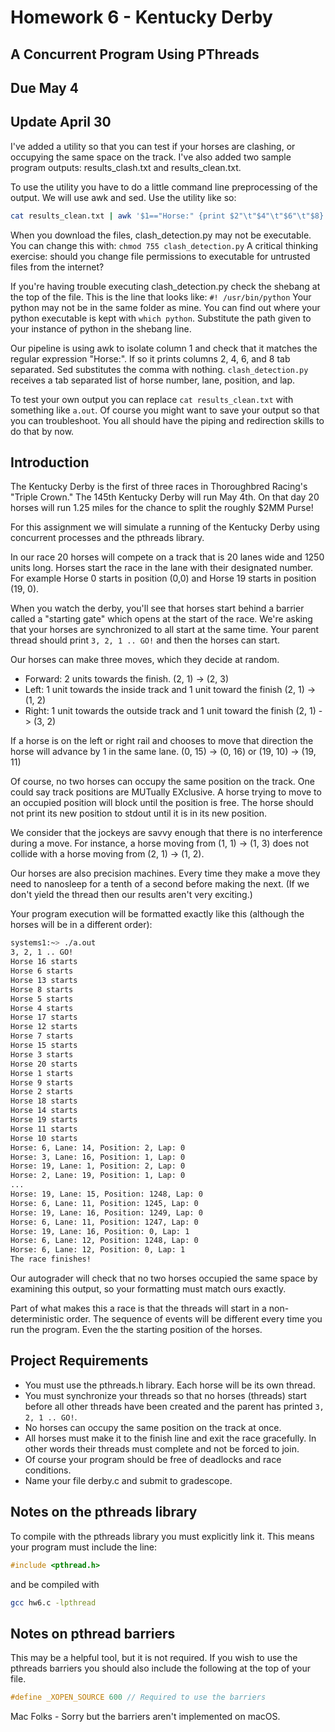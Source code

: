 # Homework 6 - Kentucky Derby
## A Concurrent Program Using PThreads
## Due May 4

## Update April 30
I've added a utility so that you can test if your horses are clashing, or occupying the same space on the track. 
I've also added two sample program outputs: results_clash.txt and results_clean.txt. 

To use the utility you have to do a little command line preprocessing of the output. We will use awk and sed. Use the utility 
like so:
```BASH
cat results_clean.txt | awk '$1=="Horse:" {print $2"\t"$4"\t"$6"\t"$8}' | sed 's\,\\g' | ./clash_detection.py
```
When you download the files, clash_detection.py may not be executable. You can change this with: `chmod 755 clash_detection.py`
A critical thinking exercise: should you change file permissions to executable for untrusted files from the internet?

If you're having trouble executing clash_detection.py check the shebang at the top of the file. This is the line that looks like: 
`#! /usr/bin/python`
Your python may not be in the same folder as mine. You can find out where your python executable is kept with `which python`. 
Substitute the path given to your instance of python in the shebang line. 

Our pipeline is using awk to isolate column 1 and check that it matches the regular expression "Horse:". If so it prints 
columns 2, 4, 6, and 8 tab separated. Sed substitutes the comma with nothing. `clash_detection.py` receives a tab separated 
list of horse number, lane, position, and lap. 

To test your own output you can replace `cat results_clean.txt` with something like `a.out`. Of course you might want to save 
your output so that you can troubleshoot. You all should have the piping and redirection skills to do that by now. 

## Introduction

The Kentucky Derby is the first of three races in Thoroughbred Racing's "Triple Crown." The 145th Kentucky Derby will run 
May 4th. On that day 20 horses will run 1.25 miles for the chance to split the roughly $2MM Purse!

For this assignment we will simulate a running of the Kentucky Derby using concurrent processes and the pthreads library. 

In our race 20 horses will compete on a track that is 20 lanes wide and 1250 units long. Horses start the race in the lane
with their designated number. For example Horse 0 starts in position (0,0) and Horse 19 starts in position (19, 0). 

When you watch the derby, you'll see that horses start behind a barrier called a "starting gate" which opens at the 
start of the race. We're asking that your horses are synchronized to all start at the same time. Your parent thread 
should print `3, 2, 1 .. GO!` and then the horses can start. 

Our horses can make three moves, which they decide at random. 
* Forward: 2 units towards the finish. (2, 1) -> (2, 3)
* Left: 1 unit towards the inside track and 1 unit toward the finish (2, 1) -> (1, 2)
* Right: 1 unit towards the outside track and 1 unit toward the finish (2, 1) -> (3, 2)

If a horse is on the left or right rail and chooses to move that direction the horse will advance by 1 in the same lane. 
(0, 15) -> (0, 16) or (19, 10) -> (19, 11)

Of course, no two horses can occupy the same position on the track. One could say track positions are MUTually EXclusive. 
A horse trying to move to an occupied position will block until the position is free. The horse should not print its new 
position to stdout until it is in its new position. 

We consider that the jockeys are savvy enough that there is no interference during a move. For instance, a horse 
moving from (1, 1) -> (1, 3) does not collide with a horse moving from (2, 1) -> (1, 2). 

Our horses are also precision machines. Every time they make a move they need to nanosleep for a tenth of a second before making the next. (If we don't yield the thread then our results aren't very exciting.)

Your program execution will be formatted exactly like this (although the horses will be in a different order): 
```BASH
systems1:~> ./a.out
3, 2, 1 .. GO!
Horse 16 starts
Horse 6 starts
Horse 13 starts
Horse 8 starts
Horse 5 starts
Horse 4 starts
Horse 17 starts
Horse 12 starts
Horse 7 starts
Horse 15 starts
Horse 3 starts
Horse 20 starts
Horse 1 starts
Horse 9 starts
Horse 2 starts
Horse 18 starts
Horse 14 starts
Horse 19 starts
Horse 11 starts
Horse 10 starts
Horse: 6, Lane: 14, Position: 2, Lap: 0
Horse: 3, Lane: 16, Position: 1, Lap: 0
Horse: 19, Lane: 1, Position: 2, Lap: 0
Horse: 2, Lane: 19, Position: 1, Lap: 0
...
Horse: 19, Lane: 15, Position: 1248, Lap: 0
Horse: 6, Lane: 11, Position: 1245, Lap: 0
Horse: 19, Lane: 16, Position: 1249, Lap: 0
Horse: 6, Lane: 11, Position: 1247, Lap: 0
Horse: 19, Lane: 16, Position: 0, Lap: 1
Horse: 6, Lane: 12, Position: 1248, Lap: 0
Horse: 6, Lane: 12, Position: 0, Lap: 1
The race finishes!
```

Our autograder will check that no two horses occupied the same space by examining this output, so your formatting must 
match ours exactly. 

Part of what makes this a race is that the threads will start in a non-deterministic order. The sequence of events will 
be different every time you run the program. Even the the starting position of the horses. 

## Project Requirements
* You must use the pthreads.h library. Each horse will be its own thread. 
* You must synchronize your threads so that no horses (threads) start before all other threads have been created and 
the parent has printed `3, 2, 1 .. GO!`.
* No horses can occupy the same position on the track at once. 
* All horses must make it to the finish line and exit the race gracefully. In other words their threads must complete and 
not be forced to join. 
* Of course your program should be free of deadlocks and race conditions. 
* Name your file derby.c and submit to gradescope. 

## Notes on the pthreads library
To compile with the pthreads library you must explicitly link it. This means your program must include the line: 
```C
#include <pthread.h>
```
and be compiled with
```BASH
gcc hw6.c -lpthread
```

## Notes on pthread barriers
This may be a helpful tool, but it is not required. If you wish to use the pthreads barriers you should also 
include the following at the top of your file. 

```C
#define _XOPEN_SOURCE 600 // Required to use the barriers
```

Mac Folks - Sorry but the barriers aren't implemented on macOS. 

